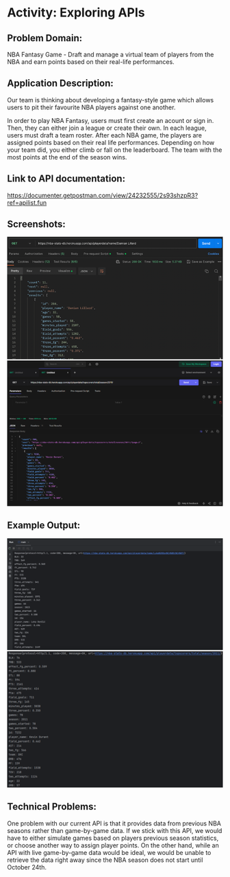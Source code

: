 # Activity: Exploring APIs

## Problem Domain: 
NBA Fantasy Game - Draft and manage a virtual team of players from the NBA and earn points based on their real-life performances.

## Application Description:
Our team is thinking about developing a fantasy-style game which allows users to pit their favourite NBA players against one another.

In order to play NBA Fantasy, users must first create an acount or sign in. Then, they can either join a league or create their own. In each league, users must draft a team roster. After each NBA game, the players are assigned points based on their real life performances. Depending on how your team did, you either climb or fall on the leaderboard. The team with the most points at the end of the season wins.

## Link to API documentation: 

https://documenter.getpostman.com/view/24232555/2s93shzpR3?ref=apilist.fun

## Screenshots:
![screenshot.png](screenshot.png)
![usetool.png](usetool.png)
## Example Output:
![output.png](output.png)
![output2.png](output2.png)
## Technical Problems:
One problem with our current API is that it provides data from previous NBA seasons rather than game-by-game data. If we stick with this API, we would have to either simulate games based on players previous season statistics, or choose another way to assign player points. On the other hand, while an API with live game-by-game data would be ideal, we would be unable to retrieve the data right away since the NBA season does not start until October 24th.
